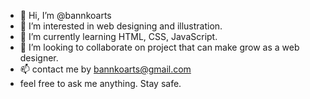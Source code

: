 - 👋 Hi, I’m @bannkoarts
- 👀 I’m interested in web designing and illustration.
- 🌱 I’m currently learning HTML, CSS, JavaScript.
- 💞️ I’m looking to collaborate on project that can make grow as a web designer.
- 📫 contact me by bannkoarts@gmail.com
- feel free to ask me anything. Stay safe.

<!---
bannkoarts/bannkoarts is a ✨ special ✨ repository because its `README.md` (this file) appears on your GitHub profile.
You can click the Preview link to take a look at your changes.
--->
